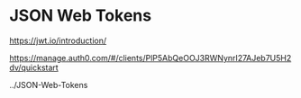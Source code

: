 # JSON Web Tokens

https://jwt.io/introduction/

https://manage.auth0.com/#/clients/PlP5AbQeOOJ3RWNynrI27AJeb7U5H2dv/quickstart

../JSON-Web-Tokens
